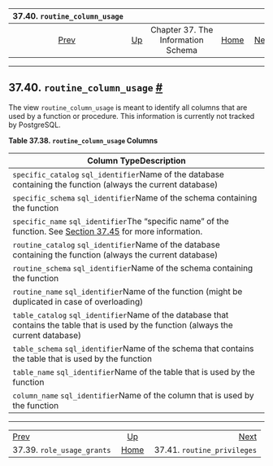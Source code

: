 

|                     37.40. `routine_column_usage`                     |                                                                    |                                    |                                                       |                                                                         |
| :-------------------------------------------------------------------: | :----------------------------------------------------------------- | :--------------------------------: | ----------------------------------------------------: | ----------------------------------------------------------------------: |
| [Prev](infoschema-role-usage-grants.html "37.39. role_usage_grants")  | [Up](information-schema.html "Chapter 37. The Information Schema") | Chapter 37. The Information Schema | [Home](index.html "PostgreSQL 17devel Documentation") |  [Next](infoschema-routine-privileges.html "37.41. routine_privileges") |

***

## 37.40. `routine_column_usage` [#](#INFOSCHEMA-ROUTINE-COLUMN-USAGE)

The view `routine_column_usage` is meant to identify all columns that are used by a function or procedure. This information is currently not tracked by PostgreSQL.

**Table 37.38. `routine_column_usage` Columns**

| Column TypeDescription                                                                                                                                     |
| ---------------------------------------------------------------------------------------------------------------------------------------------------------- |
| `specific_catalog` `sql_identifier`Name of the database containing the function (always the current database)                                              |
| `specific_schema` `sql_identifier`Name of the schema containing the function                                                                               |
| `specific_name` `sql_identifier`The “specific name” of the function. See [Section 37.45](infoschema-routines.html "37.45. routines") for more information. |
| `routine_catalog` `sql_identifier`Name of the database containing the function (always the current database)                                               |
| `routine_schema` `sql_identifier`Name of the schema containing the function                                                                                |
| `routine_name` `sql_identifier`Name of the function (might be duplicated in case of overloading)                                                           |
| `table_catalog` `sql_identifier`Name of the database that contains the table that is used by the function (always the current database)                    |
| `table_schema` `sql_identifier`Name of the schema that contains the table that is used by the function                                                     |
| `table_name` `sql_identifier`Name of the table that is used by the function                                                                                |
| `column_name` `sql_identifier`Name of the column that is used by the function                                                                              |

***

|                                                                       |                                                                    |                                                                         |
| :-------------------------------------------------------------------- | :----------------------------------------------------------------: | ----------------------------------------------------------------------: |
| [Prev](infoschema-role-usage-grants.html "37.39. role_usage_grants")  | [Up](information-schema.html "Chapter 37. The Information Schema") |  [Next](infoschema-routine-privileges.html "37.41. routine_privileges") |
| 37.39. `role_usage_grants`                                            |        [Home](index.html "PostgreSQL 17devel Documentation")       |                                             37.41. `routine_privileges` |
